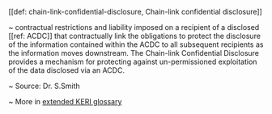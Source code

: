 [[def: chain-link-confidential-disclosure, Chain-link confidential disclosure]]

~ contractual restrictions and liability imposed on a recipient of a disclosed [[ref: ACDC]] that contractually link the obligations to protect the disclosure of the information contained within the ACDC to all subsequent recipients as the information moves downstream. The Chain-link Confidential Disclosure provides a mechanism for protecting against un-permissioned exploitation of the data disclosed via an ACDC.

~ Source: Dr. S.Smith

~ More in <a href="https://weboftrust.github.io/WOT-terms/docs/glossary/chain-link-confidential-disclosure">extended KERI glossary</a>
